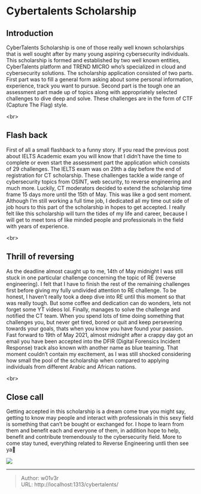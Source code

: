 # Cybertalents Scholarship


## Introduction
CyberTalents Scholarship is one of those really well known scholarships that is well sought after by many young aspiring cybersecurity individuals. This scholarship is formed and established by two well known entities, CyberTalents platform and TREND MICRO who’s specialized in cloud and cybersecurity solutions.
The scholarship application consisted of two parts. First part was to fill a general form asking about some personal information, experience, track you want to pursue. Second part is the tough one an assessment part made up of topics along with appropriately selected challenges to dive deep and solve. These challenges are in the form of CTF (Capture The Flag) style.

&lt;br&gt;

## Flash back
First of all a small flashback to a funny story. If you read the previous post about IELTS Academic exam you will know that I didn’t have the time to complete or even start the assessment part the application which consists of 29 challenges. The IELTS exam was on 29th a day before the end of registration for CT scholarship. These challenges tackle a wide range of cybersecurity topics from OSINT, web security, to reverse engineering and much more.
Luckily, CT moderators decided to extend the scholarship time frame 15 days more until the 15th of May. This was like a god sent moment. Although I’m still working a full time job, I dedicated all my time out side of job hours to this part of the scholarship in hopes to get accepted. I really felt like this scholarship will turn the tides of my life and career, because I will get to meet tons of like minded people and professionals in the field with years of experience.

&lt;br&gt;

## Thrill of reversing
As the deadline almost caught up to me, 14th of May midnight I was still stuck in one particular challenge concerning the topic of RE (reverse engineering). I felt that I have to finish the rest of the remaining challenges first before giving my fully undivided attention to RE challenge. To be honest, I haven’t really took a deep dive into RE until this moment so that was really tough. But some coffee and dedication can do wonders, lets not forget some YT videos lol. Finally, manages to solve the challenge and notified the CT team. When you spend lots of time doing something that challenges you, but never get tired, bored or quit and keep persevering towards your goals, thats when you know you have found your passion.
Fast forward to 19th of May 2021, almost midnight after a crappy day got an email you have been accepted into the DFIR (Digital Forensics Incident Response) track also known with another name as blue teaming. That moment couldn’t contain my excitement, as I was still shocked considering how small the pool of the scholarship when compared to applying individuals from different Arabic and African nations.

&lt;br&gt;

## Close call
Getting accepted in this scholarship is a dream come true you might say, getting to know may people and interact with professionals in this sexy field is something that can’t be bought or exchanged for. I hope to learn from them and benefit each and everyone of them, in addition hope to help, benefit and contribute tremendously to the cybersecurity field. More to come stay tuned, everything related to Reverse Engineering untli then see ya👋

![](https://media.tenor.com/Aym_VIdlRccAAAAd/meloudya-luna.gif)

---

> Author: w01v3r  
> URL: http://localhost:1313/cybertalents/  

